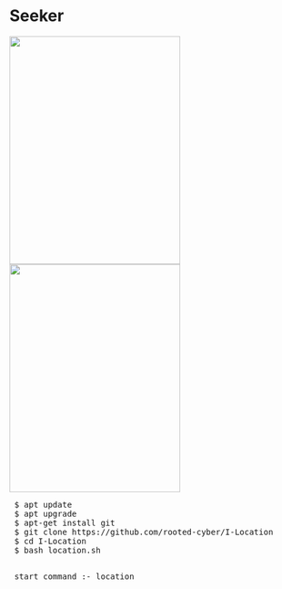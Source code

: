 # Seeker

<img src="https://github.com/rooted-cyber/I-Location/image/raw/master/I-Location.png" style="width:300px;height:400px;">
<img src="https://github.com/rooted-cyber/I-Location/image/raw/master/I-Location2.png" style="width:300px;height:400px;">
<pre>
 $ apt update
 $ apt upgrade
 $ apt-get install git
 $ git clone https://github.com/rooted-cyber/I-Location
 $ cd I-Location
 $ bash location.sh
 </pre>
 
 <pre>
 start command :- location</pre>
